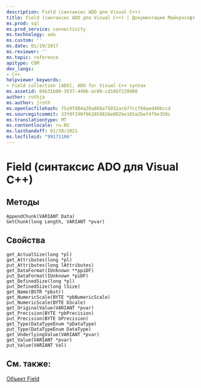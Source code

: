 ```yaml
---
description: Field (синтаксис ADO для Visual C++)
title: Field (синтаксис ADO для Visual C++) | Документация Майкрософт
ms.prod: sql
ms.prod_service: connectivity
ms.technology: ado
ms.custom: ''
ms.date: 01/19/2017
ms.reviewer: ''
ms.topic: reference
apitype: COM
dev_langs:
- C++
helpviewer_keywords:
- Field collection [ADO], ADO for Visual C++ syntax
ms.assetid: 04631b08-3937-440b-ac09-cd166f239908
author: rothja
ms.author: jroth
ms.openlocfilehash: 75a9fd84a20a868a75032acb77ccf66aed48bccd
ms.sourcegitcommit: 33f0f190f962059826e002be165a2bef4f9e350c
ms.translationtype: MT
ms.contentlocale: ru-RU
ms.lasthandoff: 01/30/2021
ms.locfileid: "99171106"
---
```

# <a name="field-ado-for-visual-c-syntax"></a>Field (синтаксис ADO для Visual C++)
## <a name="methods"></a>Методы  
  
```  
AppendChunk(VARIANT Data)  
GetChunk(long Length, VARIANT *pvar)  
```  
  
## <a name="properties"></a>Свойства  
  
```  
get_ActualSize(long *pl)  
get_Attributes(long *pl)  
put_Attributes(long lAttributes)  
get_DataFormat(IUnknown **ppiDF)  
put_DataFormat(IUnknown *piDF)  
get_DefinedSize(long *pl)  
put_DefinedSize(long lSize)  
get_Name(BSTR *pbstr)  
get_NumericScale(BYTE *pbNumericScale)  
put_NumericScale(BYTE bScale)  
get_OriginalValue(VARIANT *pvar)  
get_Precision(BYTE *pbPrecision)  
put_Precision(BYTE bPrecision)  
get_Type(DataTypeEnum *pDataType)  
put_Type(DataTypeEnum DataType)  
get_UnderlyingValue(VARIANT *pvar)  
get_Value(VARIANT *pvar)  
put_Value(VARIANT Val)  
```  
  
## <a name="see-also"></a>См. также:  
 [Объект Field](../../../ado/reference/ado-api/field-object.md)
